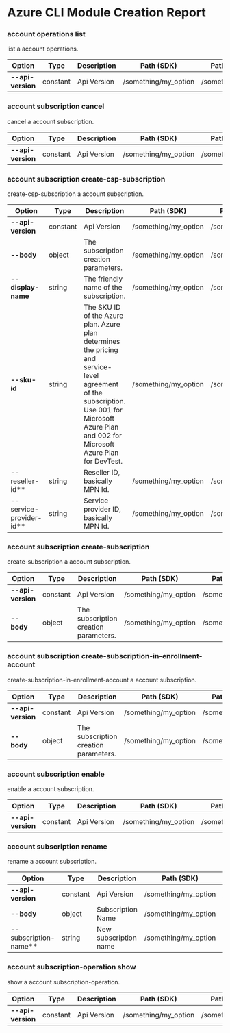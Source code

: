 # Azure CLI Module Creation Report

### account operations list

list a account operations.

|Option|Type|Description|Path (SDK)|Path (swagger)|
|------|----|-----------|----------|--------------|
|**--api-version**|constant|Api Version|/something/my_option|/something/myOption|
### account subscription cancel

cancel a account subscription.

|Option|Type|Description|Path (SDK)|Path (swagger)|
|------|----|-----------|----------|--------------|
|**--api-version**|constant|Api Version|/something/my_option|/something/myOption|
### account subscription create-csp-subscription

create-csp-subscription a account subscription.

|Option|Type|Description|Path (SDK)|Path (swagger)|
|------|----|-----------|----------|--------------|
|**--api-version**|constant|Api Version|/something/my_option|/something/myOption|
|**--body**|object|The subscription creation parameters.|/something/my_option|/something/myOption|
|**--display-name**|string|The friendly name of the subscription.|/something/my_option|/something/myOption|
|**--sku-id**|string|The SKU ID of the Azure plan. Azure plan determines the pricing and service-level agreement of the subscription.  Use 001 for Microsoft Azure Plan and 002 for Microsoft Azure Plan for DevTest.|/something/my_option|/something/myOption|
|--reseller-id**|string|Reseller ID, basically MPN Id.|/something/my_option|/something/myOption|
|--service-provider-id**|string|Service provider ID, basically MPN Id.|/something/my_option|/something/myOption|
### account subscription create-subscription

create-subscription a account subscription.

|Option|Type|Description|Path (SDK)|Path (swagger)|
|------|----|-----------|----------|--------------|
|**--api-version**|constant|Api Version|/something/my_option|/something/myOption|
|**--body**|object|The subscription creation parameters.|/something/my_option|/something/myOption|
### account subscription create-subscription-in-enrollment-account

create-subscription-in-enrollment-account a account subscription.

|Option|Type|Description|Path (SDK)|Path (swagger)|
|------|----|-----------|----------|--------------|
|**--api-version**|constant|Api Version|/something/my_option|/something/myOption|
|**--body**|object|The subscription creation parameters.|/something/my_option|/something/myOption|
### account subscription enable

enable a account subscription.

|Option|Type|Description|Path (SDK)|Path (swagger)|
|------|----|-----------|----------|--------------|
|**--api-version**|constant|Api Version|/something/my_option|/something/myOption|
### account subscription rename

rename a account subscription.

|Option|Type|Description|Path (SDK)|Path (swagger)|
|------|----|-----------|----------|--------------|
|**--api-version**|constant|Api Version|/something/my_option|/something/myOption|
|**--body**|object|Subscription Name|/something/my_option|/something/myOption|
|--subscription-name**|string|New subscription name|/something/my_option|/something/myOption|
### account subscription-operation show

show a account subscription-operation.

|Option|Type|Description|Path (SDK)|Path (swagger)|
|------|----|-----------|----------|--------------|
|**--api-version**|constant|Api Version|/something/my_option|/something/myOption|